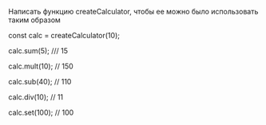 Написать функцию createCalculator, чтобы ее можно было использовать таким образом

const calc = createCalculator(10);

calc.sum(5); /// 15

calc.mult(10); // 150

calc.sub(40); // 110

calc.div(10); // 11

calc.set(100); // 100
